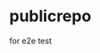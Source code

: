 # publicrepo
for e2e test


































































































































































































































































































































































































































































































































































































































































































































































































































































































































































































































































































































































































































































































































































































































































































































